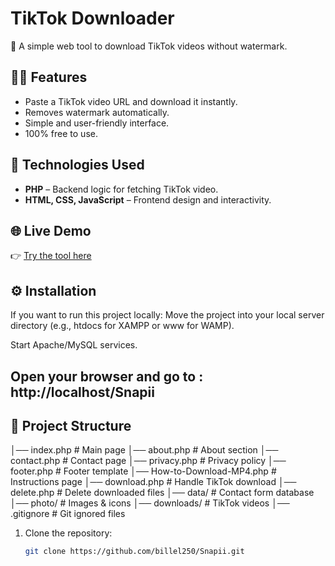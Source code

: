# TikTok Downloader

🚀 A simple web tool to download TikTok videos without watermark.

## 👨‍💻 Features
- Paste a TikTok video URL and download it instantly.
- Removes watermark automatically.
- Simple and user-friendly interface.
- 100% free to use.

## 🔧 Technologies Used
- **PHP** – Backend logic for fetching TikTok video.
- **HTML, CSS, JavaScript** – Frontend design and interactivity.

## 🌐 Live Demo
👉 [Try the tool here](https://https://tiksa.free.nf)


## ⚙️ Installation
If you want to run this project locally:
Move the project into your local server directory (e.g., htdocs for XAMPP or www for WAMP).

Start Apache/MySQL services.

Open your browser and go to : http://localhost/Snapii
---

## 📂 Project Structure
│── index.php # Main page 
│── about.php # About section 
│── contact.php # Contact page 
│── privacy.php # Privacy policy 
│── footer.php # Footer template
│── How-to-Download-MP4.php # Instructions page
│── download.php # Handle TikTok download
│── delete.php # Delete downloaded files
│── data/ # Contact form database 
│── photo/ # Images & icons 
│── downloads/ # TikTok videos 
│── .gitignore # Git ignored files


1. Clone the repository:
   ```bash
   git clone https://github.com/billel250/Snapii.git
